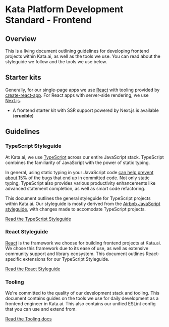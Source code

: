 # Kata Platform Development Standard - Frontend

## Overview

This is a living document outlining guidelines for developing frontend projects within Kata.ai, as well as the tools we use. You can read about the styleguide we follow and the tools we use below.

## Starter kits

Generally, for our single-page apps we use [React](https://reactjs.org) with tooling provided by [create-react-app](https://create-react-app.dev/). For React apps with server-side rendering, we use [Next.js](https://nextjs.org/).

- A frontend starter kit with SSR support powered by Next.js is available (**crucible**)

## Guidelines

### TypeScript Styleguide

At Kata.ai, we use [TypeScript](https://www.typescriptlang.org/) across our entire JavaScript stack. TypeScript combines the familiarity of JavaScript with the power of static typing.

In general, using static typing in your JavaScript code [can help prevent about 15%](https://blog.acolyer.org/2017/09/19/to-type-or-not-to-type-quantifying-detectable-bugs-in-javascript/) of the bugs that end up in committed code. Not only static typing, TypeScript also provides various productivity enhancements like advanced statement completion, as well as smart code refactoring.

This document outlines the general styleguide for TypeScript projects within Kata.ai. Our styleguide is mostly derived from the [Airbnb JavaScript styleguide](https://github.com/airbnb/javascript), with changes made to accomodate TypeScript projects.

[Read the TypeScript Styleguide](./docs/typescript-guidelines.md)

### React Styleguide

[React](https://reactjs.org/) is the framework we choose for building frontend projects at Kata.ai. We chose this framework due to its ease of use, as well as extensive community support and library ecosystem. This document outlines React-specific extensions for our TypeScript Styleguide.

[Read the React Styleguide](./docs/react-guidelines.md)

### Tooling

We're committed to the quality of our development stack and tooling. This document contains guides on the tools we use for daily development as a frontend engineer in Kata.ai. This also contains our unified ESLint config that you can use and extend from.

[Read the Tooling docs](./docs/tooling.md)
